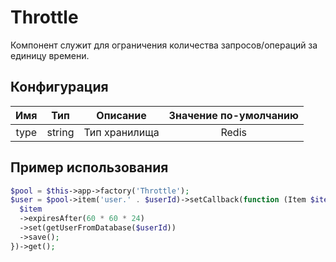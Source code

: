 # Throttle
Компонент служит для ограничения количества запросов/операций за единицу времени.

## Конфигурация
|Имя|     Тип|       Описание| Значение по-умолчанию|
|:-------:|:---:|:--------------:|:---------------------:|
|type|string| Тип хранилища |Redis

## Пример использования

```php
$pool = $this->app->factory('Throttle');
$user = $pool->item('user.' . $userId)->setCallback(function (Item $item) use ($userId) {
  $item
  ->expiresAfter(60 * 60 * 24)
  ->set(getUserFromDatabase($userId))
  ->save();
})->get();
```
